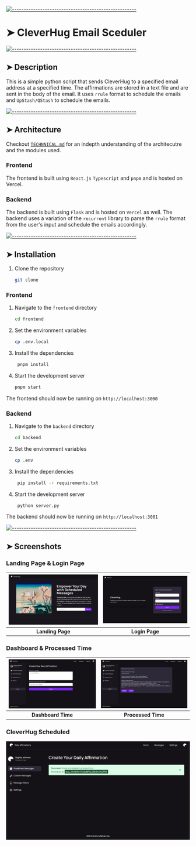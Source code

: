 <!-- ⚠️ This README has been generated from the file(s) "blueprint.md" ⚠️-->

[![-----------------------------------------------------](https://raw.githubusercontent.com/andreasbm/readme/master/assets/lines/aqua.png)](#cleverhug-email-sceduler)

# ➤ CleverHug Email Sceduler

[![-----------------------------------------------------](https://raw.githubusercontent.com/andreasbm/readme/master/assets/lines/aqua.png)](#description)

## ➤ Description

This is a simple python script that sends CleverHug to a specified email address at a specified time. The affirmations are stored in a text file and are sent in the body of the email. It uses `rrule` format to schedule the emails and `UpStash/QStash` to schedule the emails.

[![-----------------------------------------------------](https://raw.githubusercontent.com/andreasbm/readme/master/assets/lines/aqua.png)](#architecture)

## ➤ Architecture
Checkout [`TECHNNICAL.md`](./TECHNICAL.md) for an indepth understanding of the architecutre and the modules used.

### Frontend

The frontend is built using `React.js` `Typescript` and `pnpm` and is hosted on Vercel.

### Backend

The backend is built using `Flask` and is hosted on `Vercel` as well.
The backend uses a variation of the `recurrent` library to parse the `rrule` format from the user's input and schedule the emails accordingly.

[![-----------------------------------------------------](https://raw.githubusercontent.com/andreasbm/readme/master/assets/lines/aqua.png)](#installation)

## ➤ Installation

1. Clone the repository

   ```bash
   git clone
   ```

### Frontend

1. Navigate to the `frontend` directory

   ```bash
   cd frontend
   ```

2. Set the environment variables

   ```bash
   cp .env.local
   ```

3. Install the dependencies

   ```bash
    pnpm install
   ```

4. Start the development server
   ```bash
   pnpm start
   ```

The frontend should now be running on `http://localhost:3000`

### Backend

1. Navigate to the `backend` directory

   ```bash
   cd backend

   ```

2. Set the environment variables

   ```bash
   cp .env
   ```

3. Install the dependencies

   ```bash
    pip install -r requirements.txt
   ```

4. Start the development server
   ```bash
    python server.py
   ```

The backend should now be running on `http://localhost:3001`

[![-----------------------------------------------------](https://raw.githubusercontent.com/andreasbm/readme/master/assets/lines/aqua.png)](#screenshots)

## ➤ Screenshots

### Landing Page & Login Page

| ![Landing Page](./images/landing.png) | ![Login Page](./images/login.png) |
| :-----------------------------------: | :-------------------------------: |
|           **Landing Page**            |          **Login Page**           |

### Dashboard & Processed Time

| ![Dashboard Page](./images/dashboard.png) | ![Processed Time](./images/processed_time.png) |
| :---------------------------------------: | :--------------------------------------------: |
|            **Dashboard Time**             |               **Processed Time**               |

### CleverHug Scheduled

![Affirmations Scheduled](./images/scheduled.png)
